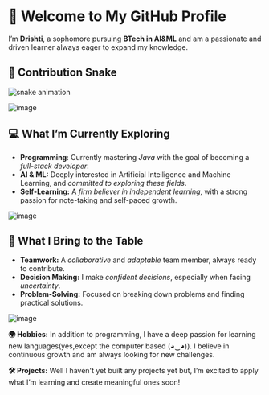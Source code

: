 # 👋 Welcome to My GitHub Profile
I’m **Drishti**, a sophomore pursuing **BTech in AI&ML** and am a passionate and driven learner always eager to expand my knowledge.

## 🐍 Contribution Snake

![snake animation](https://github.com/<drishtiisharma>/<drishtiisharma>/blob/output/github-contribution-grid-snake.svg)



![image](https://i.postimg.cc/qMC4CLTk/jumping-gatito.gif)
## **💻 What I’m Currently Exploring**
- **Programming**: Currently mastering _Java_ with the goal of becoming a _full-stack developer_.
- **AI & ML:** Deeply interested in Artificial Intelligence and Machine Learning, and _committed to exploring these fields_.
- **Self-Learning:** A _firm believer in independent learning_, with a strong passion for note-taking and self-paced growth.

![image](https://i.postimg.cc/Njq9yFZz/nerd-spongebob.gif)


## **🤝 What I Bring to the Table**
- **Teamwork:** A _collaborative_ and _adaptable_ team member, always ready to contribute.
- **Decision Making:**  I make _confident decisions_, especially when facing _uncertainty_.
- **Problem-Solving:** Focused on breaking down problems and finding practical solutions.

![image](https://i.postimg.cc/m2G1khv6/200w.gif)

  
**🌍 Hobbies:**
In addition to programming, I have a deep passion for learning new languages(yes,except the computer based (◕‿◕)). I believe in continuous growth and am always looking for new challenges.

**🛠️ Projects:**
Well I haven't yet built any projects yet but, I’m excited to apply what I’m learning and create meaningful ones soon!
